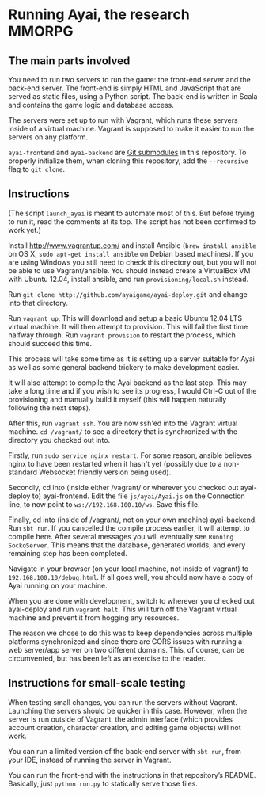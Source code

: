# Running Ayai, the research MMORPG

## The main parts involved

You need to run two servers to run the game: the front-end server and the back-end server. The front-end is simply HTML and JavaScript that are served as static files, using a Python script. The back-end is written in Scala and contains the game logic and database access.

The servers were set up to run with Vagrant, which runs these servers inside of a virtual machine. Vagrant is supposed to make it easier to run the servers on any platform.

`ayai-frontend` and `ayai-backend` are [Git submodules](https://git-scm.com/book/en/v2/Git-Tools-Submodules) in this repository. To properly initialize them, when cloning this repository, add the `--recursive` flag to `git clone`.

## Instructions

(The script `launch_ayai` is meant to automate most of this. But before trying to run it, read the comments at its top. The script has not been confirmed to work yet.)

Install http://www.vagrantup.com/ and install Ansible (`brew install ansible` on OS X, `sudo apt-get install ansible` on Debian based machines). If you are using Windows you still need to check this directory out, but you will not be able to use Vagrant/ansible. You should instead create a VirtualBox VM with Ubuntu 12.04, install ansible, and run `provisioning/local.sh` instead.

Run `git clone http://github.com/ayaigame/ayai-deploy.git` and change into that directory.

Run `vagrant up`. This will download and setup a basic Ubuntu 12.04 LTS virtual machine. It will then attempt to provision. This will fail the first time halfway through. Run `vagrant provision` to restart the process, which should succeed this time.

This process will take some time as it is setting up a server suitable for Ayai as well as some general backend trickery to make development easier.

It will also attempt to compile the Ayai backend as the last step. This may take a long time and if you wish to see its progress, I would Ctrl-C out of the provisioning and manually build it myself (this will happen naturally following the next steps).

After this, run `vagrant ssh`. You are now ssh'ed into the Vagrant virtual machine. `cd /vagrant/` to see a directory that is synchronized with the directory you checked out into.

Firstly, run `sudo service nginx restart`. For some reason, ansible believes nginx to have been restarted when it hasn't yet (possibly due to a non-standard Websocket friendly version being used).

Secondly, cd into (inside either /vagrant/ or wherever you checked out ayai-deploy to) ayai-frontend. Edit the file `js/ayai/Ayai.js` on the Connection line, to now point to `ws://192.168.100.10/ws`. Save this file.

Finally, cd into (inside of /vagrant/, not on your own machine) ayai-backend. Run `sbt run`. If you cancelled the compile process earlier, it will attempt to compile here. After several messages you will eventually see `Running SockoServer`. This means that the database, generated worlds, and every remaining step has been completed.

Navigate in your browser (on your local machine, not inside of vagrant) to `192.168.100.10/debug.html`. If all goes well, you should now have a copy of Ayai running on your machine.

When you are done with development, switch to wherever you checked out ayai-deploy and run `vagrant halt`. This will turn off the Vagrant virtual machine and prevent it from hogging any resources.

The reason we chose to do this was to keep dependencies across multiple platforms synchronized and since there are CORS issues with running a web server/app server on two different domains. This, of course, can be circumvented, but has been left as an exercise to the reader.

## Instructions for small-scale testing

When testing small changes, you can run the servers without Vagrant. Launching the servers should be quicker in this case. However, when the server is run outside of Vagrant, the admin interface (which provides account creation, character creation, and editing game objects) will not work.

You can run a limited version of the back-end server with `sbt run`, from your IDE, instead of running the server in Vagrant.

You can run the front-end with the instructions in that repository’s README. Basically, just `python run.py` to statically serve those files.

